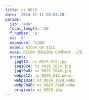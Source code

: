 ```yaml
---
title: nz_0029
date: '2024-11-11 20:53:28'
params:
  iso: '400'
  focal_length: '26'
  f_number: '8'
  ev: '0'
  exposure: '1/60'
  model: RICOH GR IIIx
  make: RICOH IMAGING COMPANY, LTD.
  srcset:
    jpg512: nz_0029_512.jpg
    jpg1024: nz_0029_1024.jpg
    jpg2048: nz_0029_2048.jpg
    webp512: nz_0029_512.webp
    webp1024: nz_0029_1024.webp
    webp2048: nz_0029_2048.webp
    original: nz_0029.jpg
---
```


